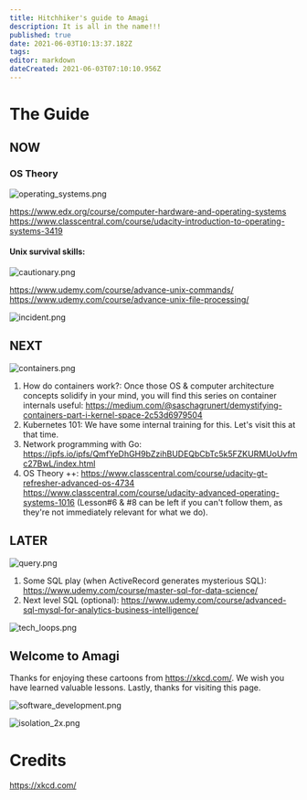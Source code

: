 ```yaml
---
title: Hitchhiker's guide to Amagi
description: It is all in the name!!!
published: true
date: 2021-06-03T10:13:37.182Z
tags: 
editor: markdown
dateCreated: 2021-06-03T07:10:10.956Z
---
```


# The Guide

## NOW

### OS Theory

![operating_systems.png](/engg/operating_systems.png)

https://www.edx.org/course/computer-hardware-and-operating-systems
https://www.classcentral.com/course/udacity-introduction-to-operating-systems-3419

#### Unix survival skills:

![cautionary.png](/engg/cautionary.png)

https://www.udemy.com/course/advance-unix-commands/
https://www.udemy.com/course/advance-unix-file-processing/

![incident.png](/engg/incident.png)

## NEXT

![containers.png](/engg/containers.png)

1. How do containers work?:
 Once those OS & computer architecture concepts solidify in your mind, you will find this series on container internals useful:
https://medium.com/@saschagrunert/demystifying-containers-part-i-kernel-space-2c53d6979504
2. Kubernetes 101:
We have some internal training for this. Let's visit this at that time.
3. Network programming with Go:
https://ipfs.io/ipfs/QmfYeDhGH9bZzihBUDEQbCbTc5k5FZKURMUoUvfmc27BwL/index.html
4. OS Theory ++:
https://www.classcentral.com/course/udacity-gt-refresher-advanced-os-4734
https://www.classcentral.com/course/udacity-advanced-operating-systems-1016 (Lesson#6 & #8 can be left if you can't follow them, as they're not immediately relevant for what we do).

## LATER

![query.png](/engg/query.png)

1. Some SQL play (when ActiveRecord generates mysterious SQL):
https://www.udemy.com/course/master-sql-for-data-science/
 2. Next level SQL (optional):
https://www.udemy.com/course/advanced-sql-mysql-for-analytics-business-intelligence/

![tech_loops.png](/engg/tech_loops.png)

## Welcome to Amagi

Thanks for enjoying these cartoons from https://xkcd.com/. We wish you have learned valuable lessons. Lastly, thanks for visiting this page.

![software_development.png](/engg/software_development.png)

![isolation_2x.png](/engg/isolation_2x.png)


# Credits

https://xkcd.com/
